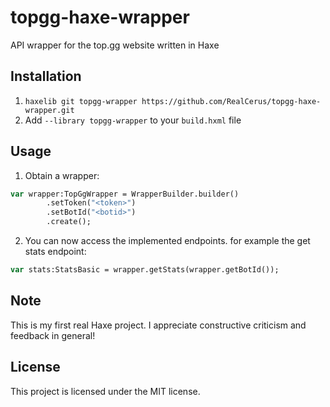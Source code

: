 # topgg-haxe-wrapper
API wrapper for the top.gg website written in Haxe

## Installation
1. `haxelib git topgg-wrapper https://github.com/RealCerus/topgg-haxe-wrapper.git`
2. Add `--library topgg-wrapper` to your `build.hxml` file

## Usage
1. Obtain a wrapper:
```haxe
var wrapper:TopGgWrapper = WrapperBuilder.builder()
        .setToken("<token>")
        .setBotId("<botid>")
        .create();
```

2. You can now access the implemented endpoints. for example the get stats endpoint:
```haxe
var stats:StatsBasic = wrapper.getStats(wrapper.getBotId());
```

## Note
This is my first real Haxe project. I appreciate constructive criticism and feedback in general!

## License
This project is licensed under the MIT license.